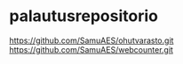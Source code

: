 # palautusrepositorio
https://github.com/SamuAES/ohutvarasto.git
https://github.com/SamuAES/webcounter.git
